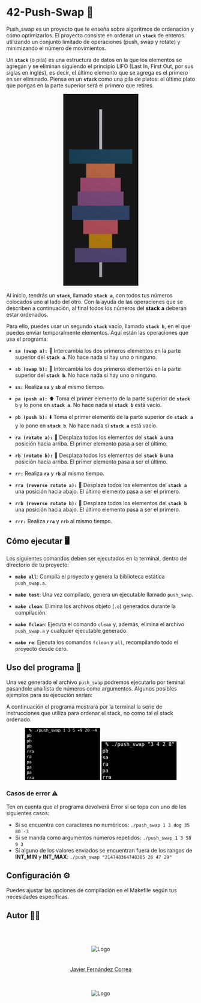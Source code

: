 # 42-Push-Swap 🚀
Push_swap es un proyecto que te enseña sobre algoritmos de ordenación y cómo optimizarlos. El proyecto consiste en ordenar un **`stack`** de enteros utilizando un conjunto limitado de operaciones (push, swap y rotate) y minimizando el número de movimientos.

Un **`stack`** (o pila) es una estructura de datos en la que los elementos se agregan y se eliminan siguiendo el principio LIFO (Last In, First Out, por sus siglas en inglés), es decir, el último elemento que se agrega es el primero en ser eliminado. Piensa en un **`stack`** como una pila de platos: el último plato que pongas en la parte superior será el primero que retires.

<div align="center">
  <img src="https://github.com/jfercode/42-Push-swap/blob/main/assets/Stack.png" alt="stack.png" width="200">
</div>

Al inicio, tendrás un **`stack`**, llamado **`stack a`**, con todos tus números colocados uno al lado del otro. Con la ayuda de las operaciones que se describen a continuación, al final todos los números del **stack** **a** deberán estar ordenados.

Para ello, puedes usar un segundo **`stack`** vacío, llamado **`stack b`**, en el que puedes enviar temporalmente elementos. Aquí están las operaciones que usa el programa:

- **`sa (swap a):`** 🔄 Intercambia los dos primeros elementos en la parte superior del **`stack a`**. No hace nada si hay uno o ninguno.
  
- **`sb (swap b):`** 🔄 Intercambia los dos primeros elementos en la parte superior del **`stack b`**. No hace nada si hay uno o ninguno.
  
- **`ss:`** Realiza **`sa`** y **`sb`** al mismo tiempo.
  
- **`pa (push a):`** ⬆️ Toma el primer elemento de la parte superior de **`stack b`** y lo pone en **`stack a`**. No hace nada si **`stack b`** está vacío.
  
- **`pb (push b):`** ⬇️ Toma el primer elemento de la parte superior de **`stack a`** y lo pone en **`stack b`**. No hace nada si **`stack a`** está vacío.
  
- **`ra (rotate a):`** 🔁 Desplaza todos los elementos del **`stack a`** una posición hacia arriba. El primer elemento pasa a ser el último.
  
- **`rb (rotate b):`** 🔁 Desplaza todos los elementos del **`stack b`** una posición hacia arriba. El primer elemento pasa a ser el último.
  
- **`rr:`** Realiza **`ra`** y **`rb`** al mismo tiempo.
  
- **`rra (reverse rotate a):`** 🔄 Desplaza todos los elementos del **`stack a`** una posición hacia abajo. El último elemento pasa a ser el primero.
  
- **`rrb (reverse rotate b):`** 🔄 Desplaza todos los elementos del **`stack b`** una posición hacia abajo. El último elemento pasa a ser el primero.
  
- **`rrr:`** Realiza **`rra`** y **`rrb`** al mismo tiempo.

## Cómo ejecutar 🖥️

Los siguientes comandos deben ser ejecutados en la terminal, dentro del directorio de tu proyecto:

- **`make all`**: Compila el proyecto y genera la biblioteca estática `push_swap.a`.

- **`make test`**: Una vez compilado, genera un ejecutable llamado `push_swap`.

- **`make clean`**: Elimina los archivos objeto (`.o`) generados durante la compilación.
  
- **`make fclean`**: Ejecuta el comando `clean` y, además, elimina el archivo `push_swap.a` y cualquier ejecutable generado.

- **`make re`**: Ejecuta los comandos `fclean` y `all`, recompilando todo el proyecto desde cero.

## Uso del programa 🏃

Una vez generado el archivo `push_swap` podremos ejecutarlo por teminal pasandole una lista de números como argumentos. Algunos posibles ejemplos para su ejecución serían:

A continuación el programa mostrará por la terminal la serie de instrucciones que utiliza para ordenar el stack, no como tal el stack ordenado.

<div align="center">
  <img src="https://github.com/jfercode/42-Push-swap/blob/main/assets/Example_01.png" alt="stack.png" width="200">
  <img src="https://github.com/jfercode/42-Push-swap/blob/main/assets/Example_02.png" alt="stack.png" width="200">
</div>

### Casos de error ⚠️
Ten en cuenta que el programa devolverá Error si se topa con uno de los siguientes casos:
- Si se encuentra con caracteres no numéricos: `./push_swap 1 3 dog 35 80 -3`
- Si se manda como argumentos números repetidos: `./push_swap 1 3 58 9 3`
- Si alguno de los valores enviados se encuentran fuera de los rangos de **INT_MIN** y **INT_MAX**: `./push_swap "214748364748385 28 47 29"`

## Configuración ⚙️

Puedes ajustar las opciones de compilación en el Makefile según tus necesidades específicas. 

## Autor 👨‍💻
  <br/>
  <br/>
  <br/>

</div>
<div align="center">
  <img src="https://avatars.githubusercontent.com/u/102600920?v=4" alt="Logo" width="200"/>
  <br/>
  <br/>
  <div style="margin: 20px 0 30px;">
  <a href="https://github.com/jfercode">Javier Fernández Correa</a>
  </div>
</div>
  <br/>
<div align="center">
  <img src="https://encrypted-tbn0.gstatic.com/images?q=tbn:ANd9GcTVInHuUPtp3uiEuvF0aYAkFBUzpnr65b2CDA&s" alt="Logo"/>
</div>
<br/>
</div>

